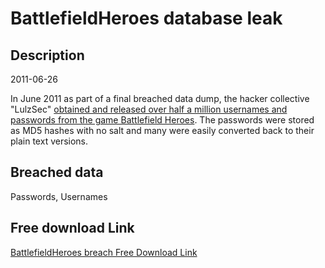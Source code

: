 # BattlefieldHeroes database leak

## Description

2011-06-26

In June 2011 as part of a final breached data dump, the hacker collective &quot;LulzSec&quot; <a href="http://www.rockpapershotgun.com/2011/06/26/lulzsec-over-release-battlefield-heroes-data" target="_blank" rel="noopener">obtained and released over half a million usernames and passwords from the game Battlefield Heroes</a>. The passwords were stored as MD5 hashes with no salt and many were easily converted back to their plain text versions.

## Breached data

Passwords, Usernames

## Free download Link

[BattlefieldHeroes breach Free Download Link](https://tinyurl.com/2b2k277t)